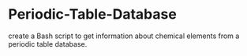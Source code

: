 # Periodic-Table-Database
 create a Bash script to get information about chemical elements from a periodic table database.
